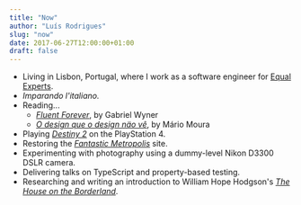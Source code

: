 ```yaml
---
title: "Now"
author: "Luís Rodrigues"
slug: "now"
date: 2017-06-27T12:00:00+01:00
draft: false
---
```


* Living in Lisbon, Portugal, where I work as a software engineer for [Equal Experts](https://www.equalexperts.com).
* _Imparando l'italiano._
* Reading...
  * [_Fluent Forever_](https://fluent-forever.com/book/), by Gabriel Wyner
  * [_O design que o design näo vê_](https://www.orfeunegro.org/products/o-design-que-o-design-nao-ve), by Mário Moura
* Playing [_Destiny 2_](https://www.destinythegame.com) on the PlayStation 4.
* Restoring the [_Fantastic Metropolis_](https://fantasticmetropolis.com/) site.
* Experimenting with photography using a dummy-level Nikon D3300 DSLR camera.
* Delivering talks on TypeScript and property-based testing.
* Researching and writing an introduction to William Hope Hodgson's [_The House on the Borderland_](https://en.wikipedia.org/wiki/The_House_on_the_Borderland).
